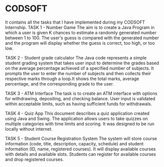# CODSOFT
It contains all the tasks that I have implemented during my CODSOFT Internship.
TASK 1 - Number Game
The aim is to create a Java Program in which a user is given K chances to estimate a randomly generated number between 1 to 100. The user's guess is compared with the generated number and the program will display whether the guess is correct, too high, or too low.

TASK 2 - Student grade calculator
The Java code represents a simple student grading system that takes user input to determine the grades based on the average percentage achieved of a specified number of subjects. It prompts the user to enter the number of subjects and then collects their respective marks through a loop.It shows the total marks, average percentage, and the corresponding grade to the user.

TASK 3 - ATM Interface
The task is to create an ATM interface with options for withdrawing, depositing, and checking balance. User input is validated within acceptable limits, such as having sufficient funds for withdrawals.

TASK 4 -  Quiz App
This document describes a quiz application created using Java and Swing. The application allows users to take quizzes on multiple categories with time limits and scoring. It was designed to be run locally without internet.

TASK 5 - Student Course Registration System
The system will store course information (code, title, description, capacity, schedule) and student information (ID, name, registered courses). It will display available courses with details and available slots. Students can register for available courses and drop registered courses.
